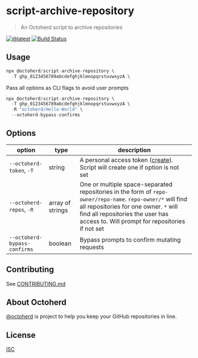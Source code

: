 # script-archive-repository

> An Octoherd script to archive repositories

[![@latest](https://img.shields.io/npm/v/@octoherd/script-archive-repository.svg)](https://www.npmjs.com/package/@octoherd/script-archive-repository)
[![Build Status](https://github.com/octoherd/script-archive-repository/workflows/Test/badge.svg)](https://github.com/octoherd/script-archive-repository/actions?query=workflow%3ATest+branch%3Amain)

## Usage

```js
npx @octoherd/script-archive-repository \
  -T ghp_0123456789abcdefghjklmnopqrstuvwxyzA \
```

Pass all options as CLI flags to avoid user prompts

```js
npx @octoherd/script-archive-repository \
  -T ghp_0123456789abcdefghjklmnopqrstuvwxyzA \
  -R "octoherd/Hello-World" \
  --octoherd-bypass-confirms
```

## Options

| option                   | type             | description                                                                                                                                                                                                                                 |
| ------------------------ | ---------------- | ------------------------------------------------------------------------------------------------------------------------------------------------------------------------------------------------------------------------------------------- |
| `--octoherd-token`, `-T` | string           | A personal access token ([create](https://github.com/settings/tokens/new?scopes=repo)). Script will create one if option is not set                                                                                                         |
| `--octoherd-repos`, `-R` | array of strings | One or multiple space-separated repositories in the form of `repo-owner/repo-name`. `repo-owner/*` will find all repositories for one owner. `*` will find all repositories the user has access to. Will prompt for repositories if not set |
| `--octoherd-bypass-confirms` | boolean | Bypass prompts to confirm mutating requests |

## Contributing

See [CONTRIBUTING.md](CONTRIBUTING.md)

## About Octoherd

[@octoherd](https://github.com/octoherd/) is project to help you keep your GitHub repositories in line.

## License

[ISC](LICENSE.md)
